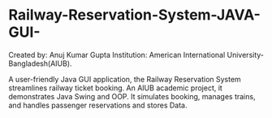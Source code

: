 # Railway-Reservation-System-JAVA-GUI-
Created by: Anuj Kumar Gupta 
Institution: American International University-Bangladesh(AIUB).

A user-friendly Java GUI application, the Railway Reservation System streamlines railway ticket booking. An AIUB academic project, it demonstrates Java Swing and OOP. It simulates booking, manages trains, and handles passenger reservations and stores Data.
